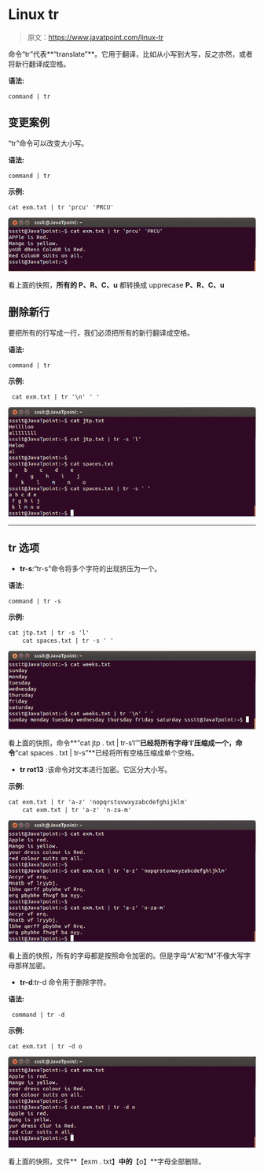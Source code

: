# Linux tr

> 原文：<https://www.javatpoint.com/linux-tr>

命令“tr”代表**“translate”**。它用于翻译，比如从小写到大写，反之亦然，或者将新行翻译成空格。

**语法:**

```
command | tr  

```

## 变更案例

“tr”命令可以改变大小写。

**语法:**

```
command | tr  

```

**示例:**

```
cat exm.txt | tr 'prcu' 'PRCU'

```

![Linux tr Filters1](img/02cd0518e798c95f76ac0c3b3dc4c8fa.png)

看上面的快照，**所有的 P、R、C、u** 都转换成 upprecase **P、R、C、u**

## 删除新行

要把所有的行写成一行，我们必须把所有的新行翻译成空格。

**语法:**

```
command | tr  

```

**示例:**

```
 cat exm.txt | tr '\n' ' '

```

![Linux tr Filters2](img/95035f1ed0394800154f58e9731b798d.png)

* * *

## tr 选项

*   **tr-s**:“tr-s”命令将多个字符的出现挤压为一个。

**语法:**

```
command | tr -s  

```

**示例:**

```
cat jtp.txt | tr -s 'l'
	cat spaces.txt | tr -s ' '

```

![Linux tr Filters3](img/36bacc36b0feb945b98b7221fb772788.png)

看上面的快照，命令**“cat jtp . txt | tr-s‘l’”**已经将所有字母‘l’压缩成一个，命令**“cat spaces . txt | tr-s”**已经将所有空格压缩成单个空格。

*   **tr rot13** :该命令对文本进行加密。它区分大小写。

**示例:**

```
cat exm.txt | tr 'a-z' 'nopqrstuvwxyzabcdefghijklm'
	cat exm.txt | tr 'a-z' 'n-za-m'

```

![Linux tr Filters4](img/1999216e64d96111aa01b41cfefa445a.png)

看上面的快照，所有的字母都是按照命令加密的。但是字母“A”和“M”不像大写字母那样加密。

*   **tr-d**:tr-d 命令用于删除字符。

**语法:**

```
 command | tr -d 
```

**示例:**

```
cat exm.txt | tr -d o 

```

![Linux tr Filters5](img/7d0c2f767e9675f3fedf041258936e31.png)

看上面的快照，文件**【exm . txt】**中的**【o】**字母全部删除。